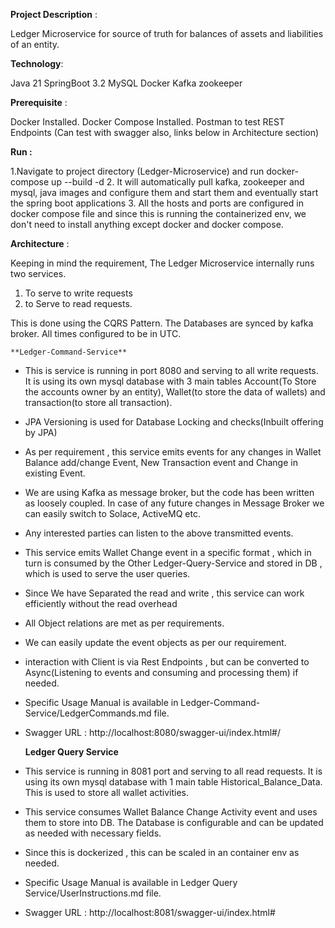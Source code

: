 **Project Description** :

Ledger Microservice for source of truth for balances of assets and liabilities of an entity.

**Technology**:

Java 21
SpringBoot 3.2 
MySQL
Docker
Kafka
zookeeper

**Prerequisite** :

Docker Installed. 
Docker Compose Installed. 
Postman to test REST Endpoints (Can test with swagger also, links below in Architecture section)


**Run :**

1.Navigate to project directory (Ledger-Microservice) and run docker-compose up --build -d 
2. It will automatically pull kafka, zookeeper and mysql, java images and configure them and start them and eventually start the spring boot applications 
3. All the hosts and ports are configured in docker compose file and since this is running the containerized env, we don't need to install anything except docker and docker compose.

**Architecture** :

Keeping in mind the requirement, The Ledger Microservice internally runs two services.

1. To serve to write requests
2. to Serve to read requests.

This is done using the CQRS Pattern. The Databases are synced by kafka broker. All times configured to be in UTC.


    **Ledger-Command-Service**
* This is service is running in port 8080 and serving to all write requests. It is using its own mysql database with 3 main tables Account(To Store the accounts owner by an entity), 
Wallet(to store the data of wallets) and transaction(to store all transaction). 
* JPA Versioning is used for Database Locking and checks(Inbuilt offering by JPA)
* As per requirement , this service emits events for any changes in Wallet Balance add/change Event, New Transaction event and Change in existing Event.
* We are using Kafka as message broker, but the code has been written as loosely coupled. In case of any future changes in Message Broker we can easily switch to Solace, ActiveMQ etc.
* Any interested parties can listen to the above transmitted events.
* This service emits Wallet Change event in a specific format , which in turn is consumed by the Other Ledger-Query-Service and stored in DB , which is used to serve the user queries.
* Since We have Separated the read and write , this service can work efficiently without the read overhead
* All Object relations are met as per requirements.
* We can easily update the event objects as per our requirement.
* interaction with Client is via Rest Endpoints , but can be converted to Async(Listening to events and consuming and processing them) if needed.
* Specific Usage Manual is available in Ledger-Command-Service/LedgerCommands.md file.
* Swagger URL : http://localhost:8080/swagger-ui/index.html#/

    **Ledger Query Service**
* This service is running in 8081 port and serving to all read requests. It is using its own mysql database with 1 main table Historical_Balance_Data. This is used to store all wallet
activities.
* This service consumes Wallet Balance Change Activity event and uses them to store into DB. The Database is configurable and can be updated as needed with necessary fields.
* Since this is dockerized , this can be scaled in an container env as needed.
* Specific Usage Manual is available in Ledger Query Service/UserInstructions.md file.
* Swagger URL : http://localhost:8081/swagger-ui/index.html#

